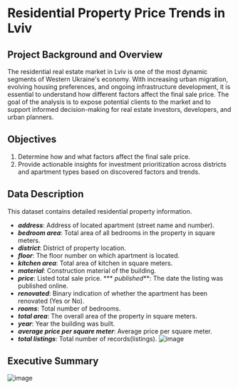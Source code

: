 # Residential Property Price Trends in Lviv

## Project Background and Overview
The residential real estate market in Lviv is one of the most dynamic segments of Western Ukraine's economy. With increasing urban migration, evolving housing preferences, and ongoing infrastructure development, it is essential to understand how different factors affect the final sale price. The goal of the analysis is to expose potential clients to the market and to support informed decision-making for real estate investors, developers, and urban planners.

## Objectives
1. Determine how and what factors affect the final sale price.
2. Provide actionable insights for investment prioritization across districts and apartment types based on discovered factors and trends.

## Data Description
This dataset contains detailed residential property information.
* **_address_**: Address of located apartment (street name and number).
* **_bedroom area_**: Total area of all bedrooms in the property in square meters.
* **_district_**: District of property location.
* **_floor_**: The floor number on which apartment is located.
* **_kitchen area_**: Total area of kitchen in square meters.
* **_material_**: Construction material of the building.
* **_price_**: Listed total sale price.
*** _published_**: The date the listing was published online.
* **_renovated_**: Binary indication of whether the apartment has been renovated (Yes or No).
* **_rooms_**: Total number of bedrooms. 
* **_total area_**: The overall area of the property in square meters.
* **_year_**: Year the building was built. 
* **_average price per square meter_**: Average price per square meter.
* **_total listings_**: Total number of records(listings).
![image](https://github.com/user-attachments/assets/e4250b80-008f-42a4-86ed-38ff257b2a67)

## Executive Summary





![image](https://github.com/user-attachments/assets/fd0b3292-506a-44b3-82cc-ccd80726315e)



